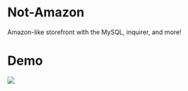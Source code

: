 # Not-Amazon
Amazon-like storefront with the MySQL, inquirer, and more!

# Demo

<img src="./media/Demo_Not-Amazon.mp4">
